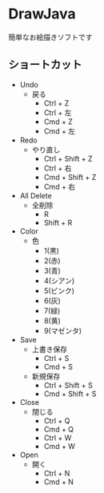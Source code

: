 # DrawJava
簡単なお絵描きソフトです

## ショートカット
* Undo
  * 戻る
    * Ctrl + Z
    * Ctrl + 左
    * Cmd + Z
    * Cmd + 左
* Redo
  * やり直し
    * Ctrl + Shift + Z
    * Ctrl + 右
    * Cmd + Shift + Z
    * Cmd + 右
* All Delete
  * 全削除
    * R
    * Shift + R
* Color
  * 色
    * 1(黒)
    * 2(赤)
    * 3(青)
    * 4(シアン)
    * 5(ピンク)
    * 6(灰)
    * 7(緑)
    * 8(黄)
    * 9(マゼンタ)
* Save
  * 上書き保存
    * Ctrl + S
    * Cmd + S
  * 新規保存
    * Ctrl + Shift + S
    * Cmd + Shift + S
* Close
  * 閉じる
    * Ctrl + Q
    * Cmd + Q
    * Ctrl + W
    * Cmd + W
* Open
  * 開く
    * Ctrl + N
    * Cmd + N
